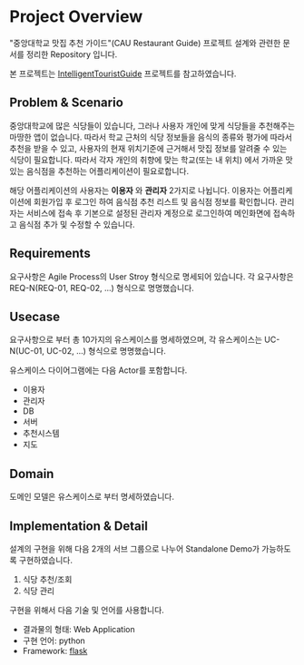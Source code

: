 # Project Overview
"중앙대학교 맛집 추천 가이드"(CAU Restaurant Guide) 프로젝트 설계와 관련한 문서를 정리한 Repository 입니다. 

본 프로젝트는 [IntelligentTouristGuide](https://nevonprojects.com/intelligent-tourist-guide) 프로젝트를 참고하였습니다.

## Problem & Scenario
 중앙대학교에 많은 식당들이 있습니다, 그러나 사용자 개인에 맞게 식당들을 추천해주는 마땅한 앱이 없습니다. 따라서 학교 근처의 식당 정보들을 음식의 종류와 평가에 따라서 추천을 받을 수 있고, 사용자의 현재 위치기준에 근거해서 맛집 정보를 알려줄 수 있는 식당이 필요합니다. 따라서 각자 개인의 취향에 맞는 학교(또는 내 위치) 에서 가까운 맛있는 음식점을 추천하는 어플리케이션이 필요로합니다.

 해당 어플리케이션의 사용자는 **이용자** 와 **관리자** 2가지로 나뉩니다. 이용자는 어플리케이션에 회원가입 후 로그인 하여 음식점 추천 리스트 및 음식점 정보를 확인합니다. 관리자는 서비스에 접속 후 기본으로 설정된 관리자 계정으로 로그인하여 메인화면에 접속하고 음식점 추가 및 수정할 수 있습니다.

## Requirements
 요구사항은 Agile Process의 User Stroy 형식으로 명세되어 있습니다. 각 요구사항은 REQ-N(REQ-01, REQ-02, ...) 형식으로 명명했습니다.

## Usecase
 요구사항으로 부터 총 10가지의 유스케이스를 명세하였으며, 각 유스케이스는 UC-N(UC-01, UC-02, ...) 형식으로 명명했습니다.

 유스케이스 다이어그램에는 다음 Actor를 포함합니다.
 - 이용자
 - 관리자
 - DB 
 - 서버
 - 추천시스템
 - 지도

## Domain
 도메인 모델은 유스케이스로 부터 명세하였습니다. 

## Implementation & Detail
 설계의 구현을 위해 다음 2개의 서브 그룹으로 나누어 Standalone Demo가 가능하도록 구현하였습니다. 

 1. 식당 추천/조회
 2. 식당 관리

 구현을 위해서 다음 기술 및 언어를 사용합니다.
 - 결과물의 형태: Web Application
 - 구현 언어: python
 - Framework: [flask](https://flask.palletsprojects.com/en/2.0.x/)

